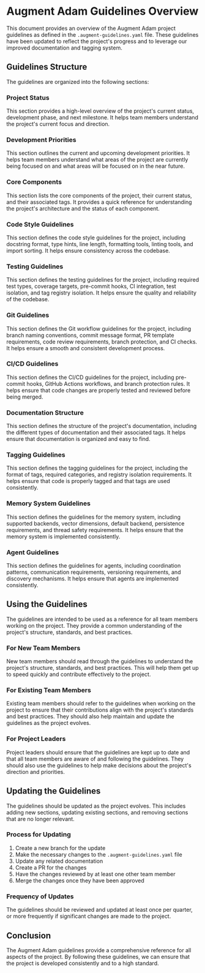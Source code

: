 # Augment Adam Guidelines Overview

This document provides an overview of the Augment Adam project guidelines as defined in the `.augment-guidelines.yaml` file. These guidelines have been updated to reflect the project's progress and to leverage our improved documentation and tagging system.

## Guidelines Structure

The guidelines are organized into the following sections:

### Project Status

This section provides a high-level overview of the project's current status, development phase, and next milestone. It helps team members understand the project's current focus and direction.

### Development Priorities

This section outlines the current and upcoming development priorities. It helps team members understand what areas of the project are currently being focused on and what areas will be focused on in the near future.

### Core Components

This section lists the core components of the project, their current status, and their associated tags. It provides a quick reference for understanding the project's architecture and the status of each component.

### Code Style Guidelines

This section defines the code style guidelines for the project, including docstring format, type hints, line length, formatting tools, linting tools, and import sorting. It helps ensure consistency across the codebase.

### Testing Guidelines

This section defines the testing guidelines for the project, including required test types, coverage targets, pre-commit hooks, CI integration, test isolation, and tag registry isolation. It helps ensure the quality and reliability of the codebase.

### Git Guidelines

This section defines the Git workflow guidelines for the project, including branch naming conventions, commit message format, PR template requirements, code review requirements, branch protection, and CI checks. It helps ensure a smooth and consistent development process.

### CI/CD Guidelines

This section defines the CI/CD guidelines for the project, including pre-commit hooks, GitHub Actions workflows, and branch protection rules. It helps ensure that code changes are properly tested and reviewed before being merged.

### Documentation Structure

This section defines the structure of the project's documentation, including the different types of documentation and their associated tags. It helps ensure that documentation is organized and easy to find.

### Tagging Guidelines

This section defines the tagging guidelines for the project, including the format of tags, required categories, and registry isolation requirements. It helps ensure that code is properly tagged and that tags are used consistently.

### Memory System Guidelines

This section defines the guidelines for the memory system, including supported backends, vector dimensions, default backend, persistence requirements, and thread safety requirements. It helps ensure that the memory system is implemented consistently.

### Agent Guidelines

This section defines the guidelines for agents, including coordination patterns, communication requirements, versioning requirements, and discovery mechanisms. It helps ensure that agents are implemented consistently.

## Using the Guidelines

The guidelines are intended to be used as a reference for all team members working on the project. They provide a common understanding of the project's structure, standards, and best practices.

### For New Team Members

New team members should read through the guidelines to understand the project's structure, standards, and best practices. This will help them get up to speed quickly and contribute effectively to the project.

### For Existing Team Members

Existing team members should refer to the guidelines when working on the project to ensure that their contributions align with the project's standards and best practices. They should also help maintain and update the guidelines as the project evolves.

### For Project Leaders

Project leaders should ensure that the guidelines are kept up to date and that all team members are aware of and following the guidelines. They should also use the guidelines to help make decisions about the project's direction and priorities.

## Updating the Guidelines

The guidelines should be updated as the project evolves. This includes adding new sections, updating existing sections, and removing sections that are no longer relevant.

### Process for Updating

1. Create a new branch for the update
2. Make the necessary changes to the `.augment-guidelines.yaml` file
3. Update any related documentation
4. Create a PR for the changes
5. Have the changes reviewed by at least one other team member
6. Merge the changes once they have been approved

### Frequency of Updates

The guidelines should be reviewed and updated at least once per quarter, or more frequently if significant changes are made to the project.

## Conclusion

The Augment Adam guidelines provide a comprehensive reference for all aspects of the project. By following these guidelines, we can ensure that the project is developed consistently and to a high standard.
